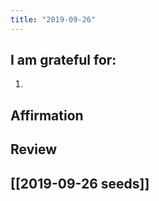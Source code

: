 ```yaml
---
title: "2019-09-26"
---
```

## I am grateful for:
1. 

## Affirmation

## Review



## [[2019-09-26 seeds]]
